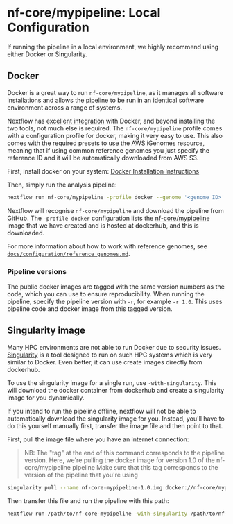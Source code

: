 # nf-core/mypipeline: Local Configuration

If running the pipeline in a local environment, we highly recommend using either Docker or Singularity.

## Docker
Docker is a great way to run `nf-core/mypipeline`, as it manages all software installations and allows the pipeline to be run in an identical software environment across a range of systems.

Nextflow has [excellent integration](https://www.nextflow.io/docs/latest/docker.html) with Docker, and beyond installing the two tools, not much else is required. The `nf-core/mypipeline` profile comes with a configuration profile for docker, making it very easy to use. This also comes with the required presets to use the AWS iGenomes resource, meaning that if using common reference genomes you just specify the reference ID and it will be automatically downloaded from AWS S3.

First, install docker on your system: [Docker Installation Instructions](https://docs.docker.com/engine/installation/)

Then, simply run the analysis pipeline:
```bash
nextflow run nf-core/mypipeline -profile docker --genome '<genome ID>' --design '<path to your design file>'
```

Nextflow will recognise `nf-core/mypipeline` and download the pipeline from GitHub. The `-profile docker` configuration lists the [nf-core/mypipeline](https://hub.docker.com/r/nfcore/mypipeline/) image that we have created and is hosted at dockerhub, and this is downloaded.

For more information about how to work with reference genomes, see [`docs/configuration/reference_genomes.md`](reference_genomes.md).

### Pipeline versions
The public docker images are tagged with the same version numbers as the code, which you can use to ensure reproducibility. When running the pipeline, specify the pipeline version with `-r`, for example `-r 1.0`. This uses pipeline code and docker image from this tagged version.


## Singularity image
Many HPC environments are not able to run Docker due to security issues. [Singularity](http://singularity.lbl.gov/) is a tool designed to run on such HPC systems which is very similar to Docker. Even better, it can use create images directly from dockerhub.

To use the singularity image for a single run, use `-with-singularity`. This will download the docker container from dockerhub and create a singularity image for you dynamically.

If you intend to run the pipeline offline, nextflow will not be able to automatically download the singularity image for you. Instead, you'll have to do this yourself manually first, transfer the image file and then point to that.

First, pull the image file where you have an internet connection:

> NB: The "tag" at the end of this command corresponds to the pipeline version.
> Here, we're pulling the docker image for version 1.0 of the nf-core/mypipeline pipeline
> Make sure that this tag corresponds to the version of the pipeline that you're using

```bash
singularity pull --name nf-core-mypipeline-1.0.img docker://nf-core/mypipeline:1.0
```

Then transfer this file and run the pipeline with this path:

```bash
nextflow run /path/to/nf-core-mypipeline -with-singularity /path/to/nf-core-mypipeline-1.0.img
```
